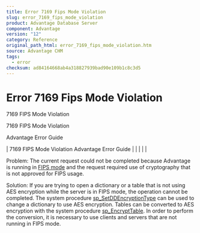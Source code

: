 ```yaml
---
title: Error 7169 Fips Mode Violation
slug: error_7169_fips_mode_violation
product: Advantage Database Server
component: Advantage
version: "12"
category: Reference
original_path_html: error_7169_fips_mode_violation.htm
source: Advantage CHM
tags:
  - error
checksum: ad84164668ab4a318827939bad90e109b1c8c3d5
---
```


# Error 7169 Fips Mode Violation

7169 FIPS Mode Violation

7169 FIPS Mode Violation

Advantage Error Guide

| 7169 FIPS Mode Violation  Advantage Error Guide |  |  |  |  |

Problem: The current request could not be completed because Advantage is running in [FIPS mode](master_fips.md) and the request required use of cryptography that is not approved for FIPS usage.

Solution: If you are trying to open a dictionary or a table that is not using AES encryption while the server is in FIPS mode, the operation cannot be completed. The system procedure [sp\_SetDDEncryptionType](master_sp_setddencryptiontype.md) can be used to change a dictionary to use AES encryption. Tables can be converted to AES encryption with the system procedure [sp\_EncryptTable](master_sp_encrypttable.md). In order to perform the conversion, it is necessary to use clients and servers that are not running in FIPS mode.
